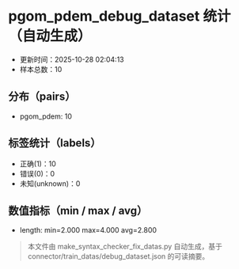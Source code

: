 # pgom_pdem_debug_dataset 统计（自动生成）

- 更新时间：2025-10-28 02:04:13
- 样本总数：10

## 分布（pairs）
- pgom_pdem: 10

## 标签统计（labels）
- 正确(1)：10
- 错误(0)：0
- 未知(unknown)：0

## 数值指标（min / max / avg）
- length: min=2.000 max=4.000 avg=2.800

> 本文件由 make_syntax_checker_fix_datas.py 自动生成，基于 connector/train_datas/debug_dataset.json 的可读摘要。